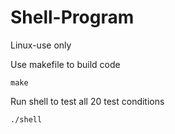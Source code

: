 # Shell-Program

Linux-use only

Use makefile to build code
```
make
```

Run shell to test all 20 test conditions
```
./shell
```
